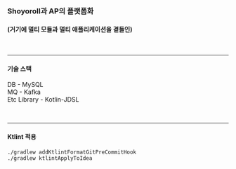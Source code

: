 ### Shoyoroll과 AP의 플랫폼화
#### (거기에 멀티 모듈과 멀티 애플리케이션을 곁들인)
<br>

---
#### 기술 스택
DB - MySQL <br>
MQ - Kafka <br>
Etc Library - Kotlin-JDSL

<br>

---

#### Ktlint 적용
```shell
./gradlew addKtlintFormatGitPreCommitHook
./gradlew ktlintApplyToIdea
```
